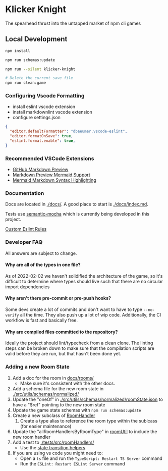 # Klicker Knight

The spearhead thrust into the untapped market of npm cli games

## Local Development

```bash
npm install

npm run schemas:update

npm run --silent klicker-knight

# Delete the current save file
npm run clean:game
```

### Configuring Vscode Formatting

- install eslint vscode extension
- install markdownlint vscode extension
- configure settings.json

```json
{
  "editor.defaultFormatter": "dbaeumer.vscode-eslint",
  "editor.formatOnSave": true,
  "eslint.format.enable": true,
}
```

### Recommended VSCode Extensions

- [GitHub Markdown Preview](https://marketplace.visualstudio.com/items?itemName=bierner.github-markdown-preview)
- [Markdown Preview Mermaid Support](https://marketplace.visualstudio.com/items?itemName=bierner.markdown-mermaid)
- [Mermaid Markdown Syntax Highlighting](https://marketplace.visualstudio.com/items?itemName=bpruitt-goddard.mermaid-markdown-syntax-highlighting)

### Documentation

Docs are located in [./docs/](./docs/). A good place to start is [./docs/index.md](./docs/index.md).

Tests use [semantic-mocha](./semantic-mocha/README.md) which is currently being developed in this project.

[Custom Eslint Rules](./eslint-local-rules/README.md)

### Developer FAQ

All answers are subject to change.

#### Why are all of the types in one file?

As of 2022-02-02 we haven't solidified the architecture of the game,
so it's difficult to determine where types should live such that there are no circular import dependencies

#### Why aren't there pre-commit or pre-push hooks?

Some devs create a lot of commits and don't want to have to type `--no-verify` all the time.
They also push up a lot of wip code. Additionally, the CI workflow is fast and basically free.

#### Why are compiled files committed to the repository?

Ideally the project should lint/typecheck from a clean clone. The linting steps can be broken down
to make sure that the compilation scripts are valid before they are run, but that hasn't been done yet.

### Adding a new Room State

1. Add a doc for the room in [docs/rooms/](./docs/rooms/)
    - Make sure it's consistent with the other docs.
1. Add a schema file for the new room state in [./src/utils/schemas/normalized/](./src/utils/schemas/normalized/)
1. Update the "oneOf" in [./src/utils/schemas/normalized/roomState.json](./src/utils/schemas/normalized/roomState.json)
to have a "$ref" pointing to the new room state
1. Update the game state schemas with `npm run schemas:update`
1. Create a new subclass of [RoomHandler](./src/roomHandlers/roomHandler.ts)
    1. Create a type alias to reference the room type within the sublcass (for easier maintenance)
1. Update the "allRoomHandlersByRoomType" in [roomUtil](./src/utils/roomUtil.ts) to include the new room handler
1. Add a test to [./tests/src/roomHandlers/](./tests/src/roomHandlers/)
    - Use the [state transition helpers](./tests/testHelpers/buildStateTransitionHelpers.ts)
1. If you are using vs code you might need to:
    - Open a `ts` file and run the `TypeScript: Restart TS Server` command
    - Run the `ESLint: Restart ESLint Server` command
